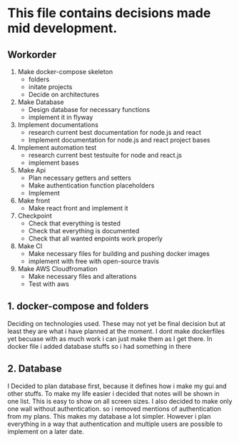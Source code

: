 # This file contains decisions made mid development.

## Workorder

1. Make docker-compose skeleton
    - folders
    - initate projects
    - Decide on architectures
2. Make Database
    - Design database for necessary functions
    - implement it in flyway
3. Implement documentations
    - research current best documentation for node.js and react
    - Implement documentation for node.js and react project bases
4. Implement automation test
    - research current best testsuite for node and react.js
    - implement bases
5. Make Api
    - Plan necessary getters and setters
    - Make authentication function placeholders
    - Implement
6. Make front
    - Make react front and implement it
7. Checkpoint
    - Check that everything is tested
    - Check that everything is documented
    - Check that all wanted enpoints work properly
8. Make CI 
    - Make necessary files for building and pushing docker images
    - implement with free with open-source travis
9. Make AWS Cloudfromation
    - Make necessary files and alterations
    - Test with aws


## 1. docker-compose and folders
Deciding on technologies used. These may not yet be final decision but at least they are what i have planned at the moment. I dont make dockerfiles yet becuase with as much work i can just make them as I get there. In docker file i added database stuffs so i had something in there


## 2. Database
I Decided to plan database first, because it defines how i make my gui and other stuffs. 
To make my life easier i decided that notes will be shown in one list. This is easy to show on all screen sizes. 
I also decided to make only one wall without authentication. so i removed mentions of authentication from my plans. This makes my database a lot simpler. However i plan everything in a way that authentication and multiple users are possible to implement on a later date.


